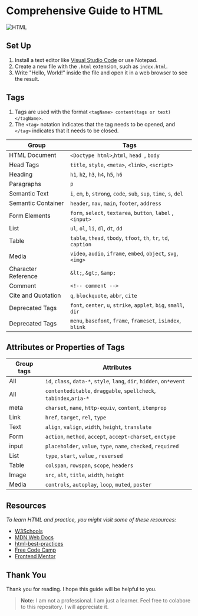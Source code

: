 # Comprehensive Guide to HTML

![HTML](https://img.shields.io/badge/HTML5-E34F26?style=for-the-badge&logo=html5&logoColor=white)

## Set Up

1. Install a text editor like [Visual Studio Code](https://code.visualstudio.com/) or use Notepad.
2. Create a new file with the `.html` extension, such as `index.html`.
3. Write "Hello, World!" inside the file and open it in a web browser to see the result.

## Tags

1. Tags are used with the format `<tagName> content(tags or text) </tagName>`.
2. The `<tag>` notation indicates that the tag needs to be opened, and `</tag>` indicates that it needs to be closed.

| Group               | Tags                                                               |
| ------------------- | ------------------------------------------------------------------ |
| HTML Document       | `<Doctype html>`,`html`, `head `, `body`                           |
| Head Tags           | `title`, `style`, `<meta>`, `<link>`, `<script>`                   |
| Heading             | `h1`, `h2`, `h3`, `h4`, `h5`, `h6`                                 |
| Paragraphs          | `p`                                                                |
| Semantic Text       | `i`, `em`, `b`, `strong`, `code`, `sub`, `sup`, `time`, `s`, `del` |
| Semantic Container  | `header`, `nav`, `main`, `footer`, `address`                       |
| Form Elements       | `form`, `select`, `textarea`, `button`, `label` ,`<input>`         |
| List                | `ul`, `ol`, `li`, `dl`, `dt`, `dd`                                 |
| Table               | `table`, `thead`, `tbody`, `tfoot`, `th`, `tr`, `td`, `caption`    |
| Media               | `video`, `audio`, `iframe`, `embed`, `object`, `svg`,`<img>`       |
| Character Reference | `&lt;`, `&gt;`, `&amp;`                                            |
| Comment             | `<!-- comment -->`                                                 |
| Cite and Quotation  | `q`, `blockquote`, `abbr`, `cite`                                  |
| Deprecated Tags     | `font`, `center`, `u`, `strike`, `applet`, `big`, `small`, `dir`   |
| Deprecated Tags     | `menu`, `basefont`, `frame`, `frameset`, `isindex`, `blink`        |

## Attributes or Properties of Tags

| Group tags | Attributes                                                            |
| ---------- | --------------------------------------------------------------------- |
| All        | `id`, `class`, `data-*`, `style`, `lang`, `dir`, `hidden`, `on*event` |
| All        | `contenteditable`, `draggable`, `spellcheck`, `tabindex`,`aria-*`     |
| meta       | `charset`, `name`, `http-equiv`, `content`, `itemprop`                |
| Link       | `href`, `target`, `rel`, `type`                                       |
| Text       | `align`, `valign`, `width`, `height`, `translate`                     |
| Form       | `action`, `method`, `accept`, `accept-charset`, `enctype`             |
| input      | `placeholder`, `value`, `type`, `name`, `checked`, `required`         |
| List       | `type`, `start`, `value` , `reversed`                                 |
| Table      | `colspan`, `rowspan`, `scope`, `headers`                              |
| Image      | `src`, `alt`, `title`, `width`, `height`                              |
| Media      | `controls`, `autoplay`, `loop`, `muted`, `poster`                     |

## Resources

_To learn HTML and practice, you might visit some of these resources:_

- [W3Schools](https://www.w3schools.com/html/)
- [MDN Web Docs](https://developer.mozilla.org/en-US/docs/Web/HTML/)
- [html-best-practices](https://github.com/hail2u/html-best-practices)
- [Free Code Camp](https://www.freecodecamp.org/news/tag/html/)
- [Frontend Mentor](https://www.frontendmentor.io/)

## Thank You

Thank you for reading. I hope this guide will be helpful to you.

> **Note:** I am not a professional. I am just a learner.
> Feel free to colabore to this repository. I will appreciate it.
